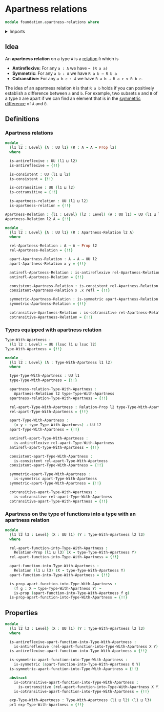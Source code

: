 # Apartness relations

```agda
module foundation.apartness-relations where
```

<details><summary>Imports</summary>

```agda
open import foundation.binary-relations
open import foundation.dependent-pair-types
open import foundation.disjunction
open import foundation.existential-quantification
open import foundation.propositional-truncations
open import foundation.universe-levels

open import foundation-core.cartesian-product-types
open import foundation-core.coproduct-types
open import foundation-core.empty-types
open import foundation-core.identity-types
open import foundation-core.negation
open import foundation-core.propositions
```

</details>

## Idea

An **apartness relation** on a type `A` is a
[relation](foundation.binary-relations.md) `R` which is

- **Antireflexive:** For any `a : A` we have `¬ (R a a)`
- **Symmetric:** For any `a b : A` we have `R a b → R b a`
- **Cotransitive:** For any `a b c : A` we have `R a b → R a c ∨ R b c`.

The idea of an apartness relation `R` is that `R a b` holds if you can
positively establish a difference between `a` and `b`. For example, two subsets
`A` and `B` of a type `X` are apart if we can find an element that is in the
[symmetric difference](foundation.symmetric-difference.md) of `A` and `B`.

## Definitions

### Apartness relations

```agda
module _
  {l1 l2 : Level} {A : UU l1} (R : A → A → Prop l2)
  where

  is-antireflexive : UU (l1 ⊔ l2)
  is-antireflexive = {!!}

  is-consistent : UU (l1 ⊔ l2)
  is-consistent = {!!}

  is-cotransitive : UU (l1 ⊔ l2)
  is-cotransitive = {!!}

  is-apartness-relation : UU (l1 ⊔ l2)
  is-apartness-relation = {!!}

Apartness-Relation : {l1 : Level} (l2 : Level) (A : UU l1) → UU (l1 ⊔ lsuc l2)
Apartness-Relation l2 A = {!!}

module _
  {l1 l2 : Level} {A : UU l1} (R : Apartness-Relation l2 A)
  where

  rel-Apartness-Relation : A → A → Prop l2
  rel-Apartness-Relation = {!!}

  apart-Apartness-Relation : A → A → UU l2
  apart-Apartness-Relation x y = {!!}

  antirefl-Apartness-Relation : is-antireflexive rel-Apartness-Relation
  antirefl-Apartness-Relation = {!!}

  consistent-Apartness-Relation : is-consistent rel-Apartness-Relation
  consistent-Apartness-Relation x .x refl = {!!}

  symmetric-Apartness-Relation : is-symmetric apart-Apartness-Relation
  symmetric-Apartness-Relation = {!!}

  cotransitive-Apartness-Relation : is-cotransitive rel-Apartness-Relation
  cotransitive-Apartness-Relation = {!!}
```

### Types equipped with apartness relation

```agda
Type-With-Apartness :
  (l1 l2 : Level) → UU (lsuc l1 ⊔ lsuc l2)
Type-With-Apartness = {!!}

module _
  {l1 l2 : Level} (A : Type-With-Apartness l1 l2)
  where

  type-Type-With-Apartness : UU l1
  type-Type-With-Apartness = {!!}

  apartness-relation-Type-With-Apartness :
    Apartness-Relation l2 type-Type-With-Apartness
  apartness-relation-Type-With-Apartness = {!!}

  rel-apart-Type-With-Apartness : Relation-Prop l2 type-Type-With-Apartness
  rel-apart-Type-With-Apartness = {!!}

  apart-Type-With-Apartness :
    (x y : type-Type-With-Apartness) → UU l2
  apart-Type-With-Apartness = {!!}

  antirefl-apart-Type-With-Apartness :
    is-antireflexive rel-apart-Type-With-Apartness
  antirefl-apart-Type-With-Apartness = {!!}

  consistent-apart-Type-With-Apartness :
    is-consistent rel-apart-Type-With-Apartness
  consistent-apart-Type-With-Apartness = {!!}

  symmetric-apart-Type-With-Apartness :
    is-symmetric apart-Type-With-Apartness
  symmetric-apart-Type-With-Apartness = {!!}

  cotransitive-apart-Type-With-Apartness :
    is-cotransitive rel-apart-Type-With-Apartness
  cotransitive-apart-Type-With-Apartness = {!!}
```

### Apartness on the type of functions into a type with an apartness relation

```agda
module _
  {l1 l2 l3 : Level} (X : UU l1) (Y : Type-With-Apartness l2 l3)
  where

  rel-apart-function-into-Type-With-Apartness :
    Relation-Prop (l1 ⊔ l3) (X → type-Type-With-Apartness Y)
  rel-apart-function-into-Type-With-Apartness = {!!}

  apart-function-into-Type-With-Apartness :
    Relation (l1 ⊔ l3) (X → type-Type-With-Apartness Y)
  apart-function-into-Type-With-Apartness = {!!}

  is-prop-apart-function-into-Type-With-Apartness :
    (f g : X → type-Type-With-Apartness Y) →
    is-prop (apart-function-into-Type-With-Apartness f g)
  is-prop-apart-function-into-Type-With-Apartness = {!!}
```

## Properties

```agda
module _
  {l1 l2 l3 : Level} (X : UU l1) (Y : Type-With-Apartness l2 l3)
  where

  is-antireflexive-apart-function-into-Type-With-Apartness :
    is-antireflexive (rel-apart-function-into-Type-With-Apartness X Y)
  is-antireflexive-apart-function-into-Type-With-Apartness = {!!}

  is-symmetric-apart-function-into-Type-With-Apartness :
    is-symmetric (apart-function-into-Type-With-Apartness X Y)
  is-symmetric-apart-function-into-Type-With-Apartness = {!!}

  abstract
    is-cotransitive-apart-function-into-Type-With-Apartness :
      is-cotransitive (rel-apart-function-into-Type-With-Apartness X Y)
    is-cotransitive-apart-function-into-Type-With-Apartness = {!!}

  exp-Type-With-Apartness : Type-With-Apartness (l1 ⊔ l2) (l1 ⊔ l3)
  pr1 exp-Type-With-Apartness = {!!}
```

